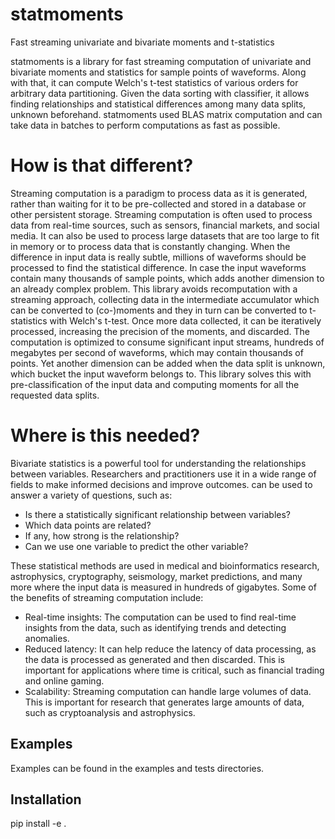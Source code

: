 # statmoments
Fast streaming univariate and bivariate moments and t-statistics

statmoments is a library for fast streaming computation of univariate and bivariate moments and statistics for sample points of waveforms. Along with that, it can compute Welch's t-test statistics of various orders for arbitrary data partitioning. Given the data sorting with classifier, it allows finding relationships and statistical differences among many data splits, unknown beforehand. statmoments used BLAS matrix computation and can take data in batches to perform computations as fast as possible.

# How is that different?
Streaming computation is a paradigm to process data as it is generated, rather than waiting for it to be pre-collected and stored in a database or other persistent storage. Streaming computation is often used to process data from real-time sources, such as sensors, financial markets, and social media. It can also be used to process large datasets that are too large to fit in memory or to process data that is constantly changing.
When the difference in input data is really subtle, millions of waveforms should be processed to find the statistical difference. In case the input waveforms contain many thousands of sample points, which adds another dimension to an already complex problem.
This library avoids recomputation with a streaming approach, collecting data in the intermediate accumulator which can be converted to (co-)moments and they in turn can be converted to t-statistics with Welch's t-test. Once more data collected, it can be iteratively processed, increasing the precision of the moments, and discarded. The computation is optimized to consume significant input streams, hundreds of megabytes per second of waveforms, which may contain thousands of points.
Yet another dimension can be added when the data split is unknown, which bucket the input waveform belongs to. This library solves this with pre-classification of the input data and computing moments for all the requested data splits.

# Where is this needed?
Bivariate statistics is a powerful tool for understanding the relationships between variables. Researchers and practitioners use it in a wide range of fields to make informed decisions and improve outcomes.
can be used to answer a variety of questions, such as:
 - Is there a statistically significant relationship between variables?
 - Which data points are related?
 - If any, how strong is the relationship?
 - Can we use one variable to predict the other variable?

These statistical methods are used in medical and bioinformatics research, astrophysics, cryptography, seismology, market predictions, and many more where the input data is measured in hundreds of gigabytes.
Some of the benefits of streaming computation include:
 - Real-time insights: The computation can be used to find real-time insights from the data, such as identifying trends and detecting anomalies.
 - Reduced latency: It can help reduce the latency of data processing, as the data is processed as generated and then discarded. This is important for applications where time is critical, such as financial trading and online gaming.
 - Scalability: Streaming computation can handle large volumes of data. This is important for research that generates large amounts of data, such as cryptoanalysis and astrophysics.

## Examples
Examples can be found in the examples and tests directories.

## Installation
pip install -e .
